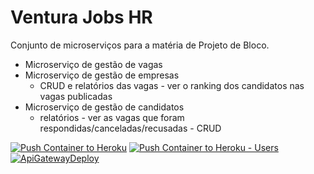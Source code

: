 # Ventura Jobs HR
Conjunto de microserviços para a matéria de Projeto de Bloco.
 - Microserviço de gestão de vagas
 - Microserviço de gestão de empresas
   - CRUD e relatórios das vagas - ver o ranking dos candidatos nas vagas publicadas
 - Microserviço de gestão de candidatos
   - relatórios - ver as vagas que foram respondidas/canceladas/recusadas - CRUD

[![Push Container to Heroku](https://github.com/marcosscampos/VenturaJobsHR-Api/actions/workflows/jobs-posting.yml/badge.svg)](https://github.com/marcosscampos/VenturaJobsHR-Api/actions/workflows/jobs-posting.yml)
[![Push Container to Heroku - Users](https://github.com/marcosscampos/VenturaJobsHR-Api/actions/workflows/users.yml/badge.svg)](https://github.com/marcosscampos/VenturaJobsHR-Api/actions/workflows/users.yml)
[![ApiGatewayDeploy](https://github.com/marcosscampos/VenturaJobsHR-Api/actions/workflows/api-gateway.yml/badge.svg)](https://github.com/marcosscampos/VenturaJobsHR-Api/actions/workflows/api-gateway.yml)
